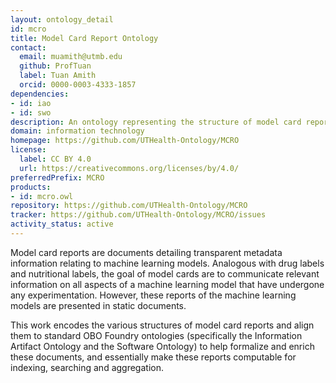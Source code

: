 ```yaml
---
layout: ontology_detail
id: mcro
title: Model Card Report Ontology
contact:
  email: muamith@utmb.edu
  github: ProfTuan
  label: Tuan Amith
  orcid: 0000-0003-4333-1857
dependencies:
- id: iao
- id: swo
description: An ontology representing the structure of model card reports - reports that describe basic characteristics of machine learning models for the public and consumers.
domain: information technology
homepage: https://github.com/UTHealth-Ontology/MCRO
license:
  label: CC BY 4.0
  url: https://creativecommons.org/licenses/by/4.0/
preferredPrefix: MCRO
products:
- id: mcro.owl
repository: https://github.com/UTHealth-Ontology/MCRO
tracker: https://github.com/UTHealth-Ontology/MCRO/issues
activity_status: active
---
```


Model card reports are documents detailing transparent metadata information relating to machine learning models. Analogous with drug labels and nutritional labels, the goal of model cards are to communicate relevant information on all aspects of a machine learning model that have undergone any experimentation. However, these reports of the machine learning models are presented in static documents. 

This work encodes the various structures of model card reports and align them to standard OBO Foundry ontologies (specifically the Information Artifact Ontology and the Software Ontology) to help formalize and enrich these documents, and essentially make these reports computable for indexing, searching and aggregation.


